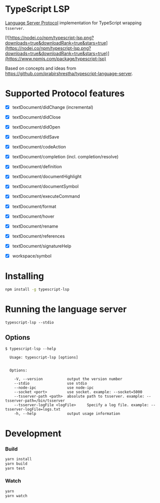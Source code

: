 # TypeScript LSP
[Language Server Protocol](https://github.com/Microsoft/language-server-protocol) implementation for TypeScript wrapping `tsserver`.

[![https://nodei.co/npm/typescript-lsp.png?downloads=true&downloadRank=true&stars=true](https://nodei.co/npm/typescript-lsp.png?downloads=true&downloadRank=true&stars=true)](https://www.npmjs.com/package/typescript-lsp)

Based on concepts and ideas from https://github.com/prabirshrestha/typescript-language-server.

# Supported Protocol features

- [x] textDocument/didChange (incremental)
- [x] textDocument/didClose
- [x] textDocument/didOpen
- [x] textDocument/didSave

- [x] textDocument/codeAction
- [x] textDocument/completion (incl. completion/resolve)
- [x] textDocument/definition
- [x] textDocument/documentHighlight
- [x] textDocument/documentSymbol
- [x] textDocument/executeCommand
- [x] textDocument/format
- [x] textDocument/hover
- [x] textDocument/rename
- [x] textDocument/references
- [x] textDocument/signatureHelp
- [x] workspace/symbol

# Installing

```sh
npm install -g typescript-lsp
```

# Running the language server

```
typescript-lsp --stdio
```

## Options

```
$ typescript-lsp --help

  Usage: typescript-lsp [options]


  Options:

    -V, --version           output the version number
    --stdio                 use stdio
    --node-ipc              use node-ipc
    --socket <port>         use socket. example: --socket=5000
    --tsserver-path <path>  absolute path to tsserver. example: --tsserver-path=/bin/tsserver
    --tsserver-logFile <logFile>     Specify a log file. example: --tsserver-logFile=logs.txt
    -h, --help              output usage information
```

# Development

### Build

```sh
yarn install
yarn build
yarn test
```

### Watch

```sh
yarn
yarn watch
```
